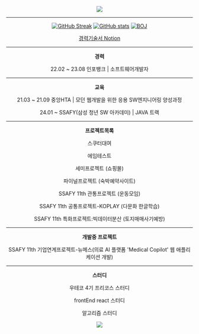 <div align=center>
	
<img src="https://capsule-render.vercel.app/api?type=waving&color=BDBDC8&height=150&section=header&text=jiyoung-Heo" />

---

[![GitHub Streak](https://streak-stats.demolab.com?user=jiyoung-Heo&theme=graywhite&date_format=%5BY.%5Dn.j)](https://git.io/streak-stats)
[![GitHub stats](https://github-readme-stats.vercel.app/api?username=jiyoung-Heo&theme=graywhite)](https://github.com/anuraghazra/github-readme-stats)
[![BOJ](http://mazassumnida.wtf/api/v2/generate_badge?boj=g_z3ro)](https://solved.ac/g_z3ro)

[경력기술서 Notion](https://gz3ro.notion.site/290959cc55fd453290d0125ae87470ce?pvs=4)

---

**경력**

22.02 ~ 23.08 인포뱅크 | 소프트웨어개발자

---

**교육**

21.03 ~ 21.09 중앙HTA | 모던 웹개발을 위한 응용 SW엔지니어링 양성과정

24.01 ~ SSAFY(삼성 청년 SW 아카데미) | JAVA 트랙

---

**프로젝트목록**

<p>스쿠터대여</p>

에임테스트

세미프로젝트 (쇼핑몰)

파이널프로젝트 (숙박예약사이트)

SSAFY 11th 관통프로젝트 (운동모임)

SSAFY 11th 공통프로젝트-KOPLAY (다문화 한글학습)

SSAFY 11th 특화프로젝트:빅데이터분산 (토지매매사기예방)

---

**개발중 프로젝트**

SSAFY 11th 기업연계프로젝트-뉴메스(의료 AI 플랫폼 'Medical Copilot' 웹 애플리케이션 개발)

---

**스터디**

우테코 4기 프리코스 스터디

frontEnd react 스터디

알고리즘 스터디

<img src="https://capsule-render.vercel.app/api?type=waving&color=BDBDC8&height=150&section=footer" />

</div>
